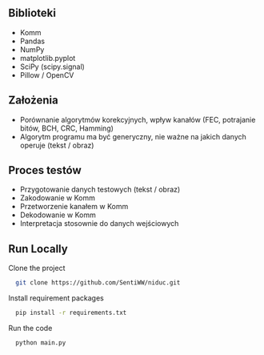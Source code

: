 ## Biblioteki

- Komm
- Pandas
- NumPy
- matplotlib.pyplot
- SciPy (scipy.signal)
- Pillow / OpenCV

## Założenia

- Porównanie algorytmów korekcyjnych, wpływ kanałów (FEC, potrajanie bitów, BCH, CRC, Hamming)
- Algorytm programu ma być generyczny, nie ważne na jakich danych operuje (tekst / obraz)

## Proces testów

- Przygotowanie danych testowych (tekst / obraz)
- Zakodowanie w Komm
- Przetworzenie kanałem w Komm
- Dekodowanie w Komm
- Interpretacja stosownie do danych wejściowych


## Run Locally

Clone the project

```bash
  git clone https://github.com/SentiWW/niduc.git
```

Install requirement packages

```bash
  pip install -r requirements.txt
```

Run the code

```bash
  python main.py
```